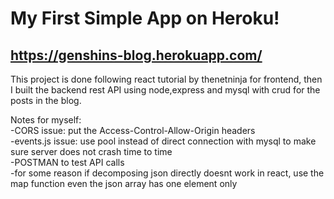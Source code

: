 # My First Simple App on Heroku!

## https://genshins-blog.herokuapp.com/

This project is done following react tutorial by thenetninja for frontend, then I built the backend rest API using node,express and mysql with crud for the posts in the blog.

Notes for myself:<br/>
-CORS issue: put the Access-Control-Allow-Origin headers <br/>
-events.js issue: use pool instead of direct connection with mysql to make sure server does not crash time to time<br/>
-POSTMAN to test API calls<br/>
-for some reason if decomposing json directly doesnt work in react, use the map function even the json array has one element only
